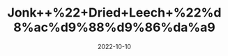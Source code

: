 ---
title: 'Jonk++%22+Dried+Leech+%22%d8%ac%d9%88%d9%86%da%a9'
date: '2022-10-10' 
metatag: '' 
inventory: '0' 
draft: false 
# meta description 
shortDescripton: 'They+release+the+proteins+and+peptides+that+thin+blood+and+prevent+clotting.+This%ef%bf%bdimproves+circulation+and+prevents+tissue+death.'
description: 'Herb'
longdescription: ''
featured: True
# product Price
price: '150.0'
# Product Short Description
shortDescription: 'They+release+the+proteins+and+peptides+that+thin+blood+and+prevent+clotting.+This%ef%bf%bdimproves+circulation+and+prevents+tissue+death.'
productID: 'C3C6DD52-9924-ED11-9968-005056B3A416'
type: 'products'
category: 'Herb' 
thumnailproduct: 'https://eraconnect.blob.core.windows.net/product-images/aminsaddiquidawakhana/C3C6DD52-9924-ED11-9968-005056B3A416.webp' 
images:
  - image: 'https://eraconnect.blob.core.windows.net/product-images/aminsaddiquidawakhana/C3C6DD52-9924-ED11-9968-005056B3A416.webp'  
Variants:
---